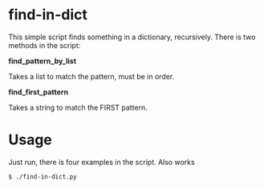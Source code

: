 # find-in-dict

This simple script finds something in a dictionary, recursively. There is two methods in the script:

**find_pattern_by_list**

Takes a list to match the pattern, must be in order.

**find_first_pattern**

Takes a string to match the FIRST pattern.

# Usage
Just run, there is four examples in the script. Also works 

```bash
$ ./find-in-dict.py
```
